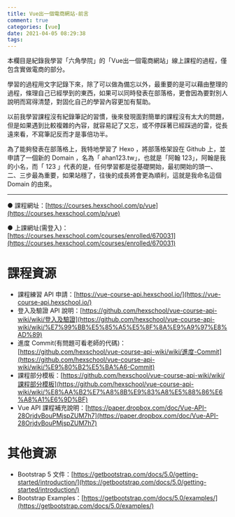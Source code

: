 ```yaml
---
title: Vue出一個電商網站-前言
comment: true
categories: [vue]
date: 2021-04-05 08:29:38
tags:
---
```

本欄目是紀錄我學習「六角學院」的「Vue出一個電商網站」線上課程的過程，僅包含實做電商的部分。

學習的過程用文字記錄下來，除了可以做為備忘以外，最重要的是可以藉由整理的過程，條理自己已經學到的東西，如果可以同時發表在部落格，更會因為要對別人說明而寫得清楚，對固化自己的學習內容更加有幫助。
<!--more-->
以前我學習課程沒有紀錄筆記的習慣，後來發現面對簡單的課程沒有太大的問題，但是如果遇到比較複雜的內容，就容易記了又忘，或不停踩著已經踩過的雷，從長遠來看，不寫筆記反而才是事倍功半。

為了能夠發表在部落格上，我特地學習了 Hexo ，將部落格架設在 Github 上，並申請了一個新的 Domain ，名為「 ahan123.tw」，也就是「阿翰 123」，阿翰是我的小名，而「 123 」代表的是，任何學習都是從基礎開始，最初開始的頭一、二、三步最為重要，如果站穩了，往後的成長將會更為順利，這就是我命名這個 Domain 的由來。

---

● 課程網址：[https://courses.hexschool.com/p/vue](https://courses.hexschool.com/p/vue)

● 上課網址(需登入)：[https://courses.hexschool.com/courses/enrolled/670031](https://courses.hexschool.com/courses/enrolled/670031)

# 課程資源

- 課程練習 API 申請：[https://vue-course-api.hexschool.io/](https://vue-course-api.hexschool.io/)
- 登入及驗證 API 說明：[https://github.com/hexschool/vue-course-api-wiki/wiki/登入及驗證](https://github.com/hexschool/vue-course-api-wiki/wiki/%E7%99%BB%E5%85%A5%E5%8F%8A%E9%A9%97%E8%AD%89)
- 進度 Commit(有問題可看老師的代碼)：[https://github.com/hexschool/vue-course-api-wiki/wiki/進度-Commit](https://github.com/hexschool/vue-course-api-wiki/wiki/%E9%80%B2%E5%BA%A6-Commit)
- 課程部分模板：[https://github.com/hexschool/vue-course-api-wiki/wiki/課程部分模板](https://github.com/hexschool/vue-course-api-wiki/wiki/%E8%AA%B2%E7%A8%8B%E9%83%A8%E5%88%86%E6%A8%A1%E6%9D%BF)
- Vue API 課程補充說明：[https://paper.dropbox.com/doc/Vue-API-28OrjdvBouPMjspZUM7h7](https://paper.dropbox.com/doc/Vue-API-28OrjdvBouPMjspZUM7h7)

# 其他資源

- Bootstrap 5 文件：[https://getbootstrap.com/docs/5.0/getting-started/introduction/](https://getbootstrap.com/docs/5.0/getting-started/introduction/)
- Bootstrap Examples：[https://getbootstrap.com/docs/5.0/examples/](https://getbootstrap.com/docs/5.0/examples/)